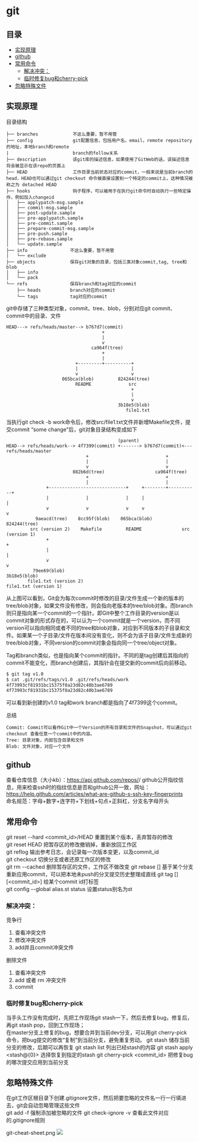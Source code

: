 # git

## 目录
<!-- vim-markdown-toc GFM -->

* [实现原理](#实现原理)
* [github](#github)
* [常用命令](#常用命令)
    * [解决冲突：](#解决冲突)
    * [临时修复bug和cherry-pick](#临时修复bug和cherry-pick)
* [忽略特殊文件](#忽略特殊文件)

<!-- vim-markdown-toc -->

## 实现原理
目录结构
```
├── branches             不这么重要，暂不用管                    
├── config               git配置信息，包括用户名，email，remote repository的地址，本地branch和remote
|                        branch的follow关系
├── description          该git库的描述信息，如果使用了GitWeb的话，该描述信息将会被显示在该repo的页面上
├── HEAD                 工作目录当前状态对应的commit，一般来说是当前branch的head，HEAD也可以通过git checkout 命令被直接设置到一个特定的commit上，这种情况被称之为 detached HEAD      
├── hooks                钩子程序，可以被用于在执行git命令时自动执行一些特定操作，例如加入changeid
│   ├── applypatch-msg.sample
│   ├── commit-msg.sample
│   ├── post-update.sample
│   ├── pre-applypatch.sample
│   ├── pre-commit.sample
│   ├── prepare-commit-msg.sample
│   ├── pre-push.sample
│   ├── pre-rebase.sample
│   └── update.sample
├── info                不这么重要，暂不用管
│   └── exclude
├── objects             保存git对象的目录，包括三类对象commit,tag, tree和blob
│   ├── info
│   └── pack
└── refs                保存branch和tag对应的commit
    ├── heads           branch对应的commit
    └── tags            tag对应的commit
```
git中存储了三种类型对象，commit、tree、blob，分别对应git commit、commit中的目录、文件
```
HEAD---> refs/heads/master--> b767d7(commit)
                                    +
                                    |
                                    v
                                ca964f(tree)
                                    +
                                    |
                          +---------+----------+
                          |                    |
                          v                    v
                     065bca(blob)         824244(tree)
                          README              src
                                               +
                                               |
                                               v
                                          3b18e5(blob)
                                             file1.txt                                     
```
当执行git check -b work命令后，修改src/file1.txt文件并新增Makefile文件，提交commit “some change”后，git对象目录结构变成如下
```
                                          (parent)
HEAD--> refs/heads/work--> 4f7399(commit) +-------> b767d7(commit)<---refs/heads/master
                              +                             +
                              |                             |
                              v                             v
                         082b6d(tree)                   ca964f(tree)
                              +                             +
                              |                             |
               +-----------------------------+     +--------+-----------+
               |              |              |     |                    |
               v              v              v     v                    v
           9aeacd(tree)    8cc95f(blob)    065bca(blob)            824244(tree)
         src (version 2)    Makefile         README               src (version 1)
               +                                                        +
               |                                                        |
               v                                                        v
          79ee69(blob)                                             3b18e5(blob)
        file1.txt (version 2)                                    file1.txt (version 1)

```
从上图可以看到，Git会为每次commit时修改的目录/文件生成一个新的版本的tree/blob对象，如果文件没有修改，则会指向老版本的tree/blob对象。而branch则只是指向某一个commit的一个指针。即Git中整个工作目录的version是以commit对象的形式存在的，可以认为一个commit就是一个version，而不同version可以指向相同或者不同的tree和blob对象，对应到不同版本的子目录和文件。如果某一个子目录/文件在版本间没有变化，则不会为该子目录/文件生成新的tree/blob对象，不同version的commit对象会指向同一个tree/object对象。

Tag和branch类似，也是指向某个commit的指针。不同的是tag创建后其指向的commit不能变化，而branch创建后，其指针会在提交新的commit后向前移动。
```bash
$ git tag v1.0
$ cat .git/refs/tags/v1.0 .git/refs/heads/work
4f73993cf81931bc15375f0a23d82c40b3ae6789
4f73993cf81931bc15375f0a23d82c40b3ae6789
```
可以看到新创建的v1.0 tag和work branch都是指向了4f7399这个commit。

总结
```
Commit: Commit可以看作Git中一个Version的所有目录和文件的Snapshot，可以通过git checkout 查看任意一个commit中的内容。
Tree: 目录对象，内部包含目录和文件
Blob: 文件对象，对应一个文件
```

## github
查看仓库信息（大小kb）：https://api.github.com/repos/<user>/<repository>
github公开指纹信息，用来检查ssh时的指纹信息是否和github公开一致，网址：https://help.github.com/articles/what-are-github-s-ssh-key-fingerprints  
命名规范：字母+数字+连字符+下划线+句点+正斜杠，分支名字母开头  

## 常用命令
git reset --hard <commit_id>/HEAD 重置到某个版本，丢弃暂存的修改  
git reset HEAD <file> 把暂存区的修改撤销掉，重新放回工作区  
git reflog 输出参考日志，会记录每一次版本变更，以及commit_id  
git checkout 切换分支或者还原工作区的修改  
git rm --cached <file> 删除暂存区的文件，工作区不做改变
git rebase [<branch>] 基于某个分支重新应用commit，可以把本地未push的分叉提交历史整理成直线
git tag [<name>] [<commit_id>] 给某个commit id打标签  
git config --global alias.st status 设置status别名为st

### 解决冲突：
竞争行
1. 查看冲突文件
2. 修改冲突文件
3. add并且commit冲突文件

删除文件
1. 查看冲突文件
2. add 或者 rm 冲突文件
3. commit

### 临时修复bug和cherry-pick
当手头工作没有完成时，先把工作现场git stash一下，然后去修复bug，修复后，再git stash pop，回到工作现场；  
在master分支上修复的bug，想要合并到当前dev分支，可以用git cherry-pick <commit>命令，把bug提交的修改“复制”到当前分支，避免重复劳动。
git stash 储存当前分支的修改，后期可以再恢复
git stash list 列出已经stash的内容
git stash apply <stash@{0}> 选择恢复到指定的stash
git cherry-pick <commit_id> 把修复bug的哪次提交应用到当前分支

## 忽略特殊文件
在git工作区根目录下创建.gitignore文件，然后把要忽略的文件名一行一行填进去，git会自动忽略管理这些文件  
git add -f <filename> 强制添加被忽略的文件
git check-ignore -v <filename> 查看此文件对应的.gitignore规则

git-cheat-sheet.png
![](images/git-cheat-sheet.png)
